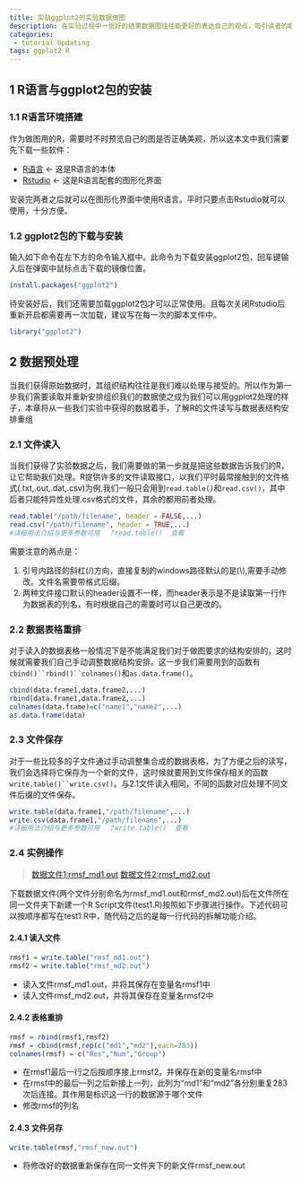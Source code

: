 ```yaml
---
title: 实战ggplot2的实验数据做图
description: 在实验过程中一张好的结果数据图往往能更好的表达自己的观点，吸引读者的眼球，同时给与别人高端的感觉。本文将从计算生物模拟实验的结果出发做图，浅析R语言的ggplot2包如何制作一张美观的实验图片。
categories:
 - tutorial Updating
tags: ggplot2 R
---
```


## 1 R语言与ggplot2包的安装
### 1.1 R语言环境搭建
作为做图用的R，需要时不时预览自己的图是否正确美观，所以这本文中我们需要先下载一些软件：
 - [R语言](https://mirrors.ustc.edu.cn/CRAN/) <- 这是R语言的本体
 - [Rstudio](https://www.rstudio.com/products/rstudio/download/) <- 这是R语言配套的图形化界面

安装完两者之后就可以在图形化界面中使用R语言。平时只要点击Rstudio就可以使用，十分方便。
### 1.2 ggplot2包的下载与安装
输入如下命令在左下方的命令输入框中。此命令为下载安装ggplot2包，回车键输入后在弹窗中鼠标点击下载的镜像位置。
```R
install.packages("ggplot2")
```
待安装好后，我们还需要加载ggplot2包才可以正常使用。且每次关闭Rstudio后重新开启都需要再一次加载，建议写在每一次的脚本文件中。
```R
library("ggplot2")
```

## 2 数据预处理
当我们获得原始数据时，其组织结构往往是我们难以处理与接受的。所以作为第一步我们需要读取并重新安排组织我们的数据使之成为我们可以用ggplot2处理的样子，本章将从一些我们实验中获得的数据着手，了解R的文件读写与数据表结构安排重组
### 2.1 文件读入
当我们获得了实验数据之后，我们需要做的第一步就是把这些数据告诉我们的R，让它帮助我们处理。R提供许多的文件读取接口，以我们平时最常接触到的文件格式(.txt,.out,.dat,.csv)为例,我们一般只会用到`read.table()`和`read.csv()`，其中后者只能特异性处理.csv格式的文件，其余的都用前者处理。
```R
read.table("/path/filename", header = FALSE,...)
read.csv("/path/filename", header = TRUE,...)
#详细用法介绍与更多参数可用  ？read.table()  查看
```
需要注意的两点是：
1. 引号内路径的斜杠(/)方向，直接复制的windows路径默认的是(\\),需要手动修改。文件名需要带格式后缀。
2. 两种文件接口默认的header设置不一样，而header表示是不是读取第一行作为数据表的列名，有时根据自己的需要时可以自己更改的。

### 2.2 数据表格重排
对于读入的数据表格一般情况下是不能满足我们对于做图要求的结构安排的，这时候就需要我们自己手动调整数据结构安排。这一步我们需要用到的函数有`cbind()``rbind()``colnames()`和`as.data.frame()`。
```R
cbind(data.frame1,data.frame2,...)
rbind(data.frame1,data.frame2,...)
colnames(data.frame)=c("name1","name2",...)
as.data.frame(data)
```
### 2.3 文件保存
对于一些比较多的子文件通过手动调整集合成的数据表格，为了方便之后的读写，我们会选择将它保存为一个新的文件，这时候就要用到文件保存相关的函数`write.table()``write.csv()`。与2.1文件读入相同，不同的函数对应处理不同文件后缀的文件保存。
```R
write.table(data.frame1,"/path/filename",...)
write.csv(data.frame1,"/path/filename",...)
#详细用法介绍与更多参数可用  ？write.table()  查看
```
### 2.4 实例操作
> [数据文件1:rmsf_md1.out](/source/ggplot2/rmsf_md1.out)
> [数据文件2:rmsf_md2.out](/source/ggplot2/rmsf_md2.out)

下载数据文件(两个文件分别命名为rmsf_md1.out和rmsf_md2.out)后在文件所在同一文件夹下新建一个R Script文件(test1.R)按照如下步骤进行操作。下述代码可以按顺序都写在test1.R中，随代码之后的是每一行代码的拆解功能介绍。
#### 2.4.1 读入文件
```R
rmsf1 = write.table("rmsf_md1.out")
rmsf2 = write.table("rmsf_md2.out")
```
 - 读入文件rmsf_md1.out，并将其保存在变量名rmsf1中
 - 读入文件rmsf_md2.out，并将其保存在变量名rmsf2中

#### 2.4.2 表格重排
```R
rmsf = rbind(rmsf1,rmsf2)
rmsf = cbind(rmsf,rep(c("md1","md2"),each=283))
colnames(rmsf) = c("Res","Num","Group")
```
 - 在rmsf1最后一行之后按顺序接上rmsf2，并保存在新的变量名rmsf中
 - 在rmsf中的最后一列之后新接上一列，此列为“md1”和“md2”各分别重复283次后连接。其作用是标识这一行的数据源于哪个文件
 - 修改rmsf的列名

#### 2.4.3 文件另存
```R
write.table(rmsf,"rmsf_new.out")
```
 - 将修改好的数据重新保存在同一文件夹下的新文件rmsf_new.out

